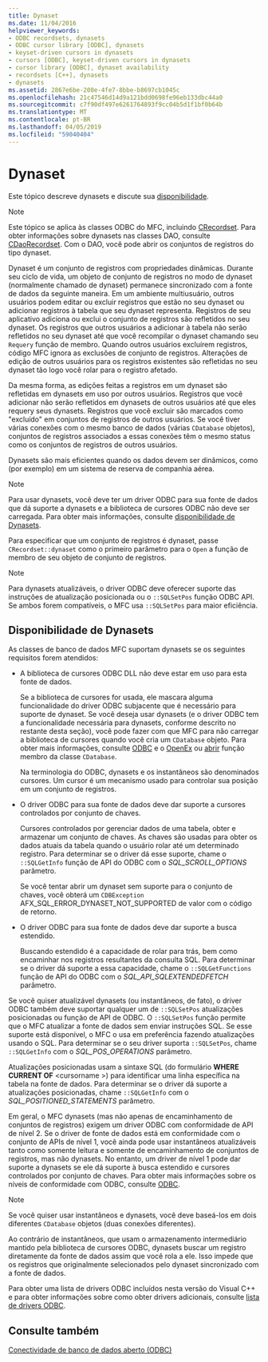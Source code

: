 ```yaml
---
title: Dynaset
ms.date: 11/04/2016
helpviewer_keywords:
- ODBC recordsets, dynasets
- ODBC cursor library [ODBC], dynasets
- keyset-driven cursors in dynasets
- cursors [ODBC], keyset-driven cursors in dynasets
- cursor library [ODBC], dynaset availability
- recordsets [C++], dynasets
- dynasets
ms.assetid: 2867e6be-208e-4fe7-8bbe-b8697cb1045c
ms.openlocfilehash: 21c47546d14d9a121bdd0698fe96eb133dbc44a0
ms.sourcegitcommit: c7f90df497e6261764893f9cc04b5d1f1bf0b64b
ms.translationtype: MT
ms.contentlocale: pt-BR
ms.lasthandoff: 04/05/2019
ms.locfileid: "59040404"
---
```

# <a name="dynaset"></a>Dynaset

Este tópico descreve dynasets e discute sua [disponibilidade](#_core_availability_of_dynasets).

> [!NOTE]
>  Este tópico se aplica às classes ODBC do MFC, incluindo [CRecordset](../../mfc/reference/crecordset-class.md). Para obter informações sobre dynasets nas classes DAO, consulte [CDaoRecordset](../../mfc/reference/cdaorecordset-class.md). Com o DAO, você pode abrir os conjuntos de registros do tipo dynaset.

Dynaset é um conjunto de registros com propriedades dinâmicas. Durante seu ciclo de vida, um objeto de conjunto de registros no modo de dynaset (normalmente chamado de dynaset) permanece sincronizado com a fonte de dados da seguinte maneira. Em um ambiente multiusuário, outros usuários podem editar ou excluir registros que estão no seu dynaset ou adicionar registros à tabela que seu dynaset representa. Registros de seu aplicativo adiciona ou exclui o conjunto de registros são refletidos no seu dynaset. Os registros que outros usuários a adicionar à tabela não serão refletidos no seu dynaset até que você recompilar o dynaset chamando seu `Requery` função de membro. Quando outros usuários excluírem registros, código MFC ignora as exclusões de conjunto de registros. Alterações de edição de outros usuários para os registros existentes são refletidas no seu dynaset tão logo você rolar para o registro afetado.

Da mesma forma, as edições feitas a registros em um dynaset são refletidas em dynasets em uso por outros usuários. Registros que você adicionar não serão refletidos em dynasets de outros usuários até que eles requery seus dynasets. Registros que você excluir são marcados como "excluído" em conjuntos de registros de outros usuários. Se você tiver várias conexões com o mesmo banco de dados (várias `CDatabase` objetos), conjuntos de registros associados a essas conexões têm o mesmo status como os conjuntos de registros de outros usuários.

Dynasets são mais eficientes quando os dados devem ser dinâmicos, como (por exemplo) em um sistema de reserva de companhia aérea.

> [!NOTE]
> Para usar dynasets, você deve ter um driver ODBC para sua fonte de dados que dá suporte a dynasets e a biblioteca de cursores ODBC não deve ser carregada. Para obter mais informações, consulte [disponibilidade de Dynasets](#_core_availability_of_dynasets).

Para especificar que um conjunto de registros é dynaset, passe `CRecordset::dynaset` como o primeiro parâmetro para o `Open` a função de membro de seu objeto de conjunto de registros.

> [!NOTE]
> Para dynasets atualizáveis, o driver ODBC deve oferecer suporte das instruções de atualização posicionada ou o `::SQLSetPos` função ODBC API. Se ambos forem compatíveis, o MFC usa `::SQLSetPos` para maior eficiência.

##  <a name="_core_availability_of_dynasets"></a> Disponibilidade de Dynasets

As classes de banco de dados MFC suportam dynasets se os seguintes requisitos forem atendidos:

- A biblioteca de cursores ODBC DLL não deve estar em uso para esta fonte de dados.

   Se a biblioteca de cursores for usada, ele mascara alguma funcionalidade do driver ODBC subjacente que é necessário para suporte de dynaset. Se você deseja usar dynasets (e o driver ODBC tem a funcionalidade necessária para dynasets, conforme descrito no restante desta seção), você pode fazer com que MFC para não carregar a biblioteca de cursores quando você cria um `CDatabase` objeto. Para obter mais informações, consulte [ODBC](../../data/odbc/odbc-basics.md) e o [OpenEx](../../mfc/reference/cdatabase-class.md#openex) ou [abrir](../../mfc/reference/cdatabase-class.md#open) função membro da classe `CDatabase`.

   Na terminologia do ODBC, dynasets e os instantâneos são denominados cursores. Um cursor é um mecanismo usado para controlar sua posição em um conjunto de registros.

- O driver ODBC para sua fonte de dados deve dar suporte a cursores controlados por conjunto de chaves.

   Cursores controlados por gerenciar dados de uma tabela, obter e armazenar um conjunto de chaves. As chaves são usadas para obter os dados atuais da tabela quando o usuário rolar até um determinado registro. Para determinar se o driver dá esse suporte, chame o `::SQLGetInfo` função de API do ODBC com o *SQL_SCROLL_OPTIONS* parâmetro.

   Se você tentar abrir um dynaset sem suporte para o conjunto de chaves, você obterá um `CDBException` AFX_SQL_ERROR_DYNASET_NOT_SUPPORTED de valor com o código de retorno.

- O driver ODBC para sua fonte de dados deve dar suporte a busca estendido.

   Buscando estendido é a capacidade de rolar para trás, bem como encaminhar nos registros resultantes da consulta SQL. Para determinar se o driver dá suporte a essa capacidade, chame o `::SQLGetFunctions` função de API do ODBC com o *SQL_API_SQLEXTENDEDFETCH* parâmetro.

Se você quiser atualizável dynasets (ou instantâneos, de fato), o driver ODBC também deve suportar qualquer um de `::SQLSetPos` atualizações posicionadas ou função de API de ODBC. O `::SQLSetPos` função permite que o MFC atualizar a fonte de dados sem enviar instruções SQL. Se esse suporte está disponível, o MFC o usa em preferência fazendo atualizações usando o SQL. Para determinar se o seu driver suporta `::SQLSetPos`, chame `::SQLGetInfo` com o *SQL_POS_OPERATIONS* parâmetro.

Atualizações posicionadas usam a sintaxe SQL (do formulário **WHERE CURRENT OF** \<cursorname >) para identificar uma linha específica na tabela na fonte de dados. Para determinar se o driver dá suporte a atualizações posicionadas, chame `::SQLGetInfo` com o *SQL_POSITIONED_STATEMENTS* parâmetro.

Em geral, o MFC dynasets (mas não apenas de encaminhamento de conjuntos de registros) exigem um driver ODBC com conformidade de API de nível 2. Se o driver de fonte de dados está em conformidade com o conjunto de APIs de nível 1, você ainda pode usar instantâneos atualizáveis tanto como somente leitura e somente de encaminhamento de conjuntos de registros, mas não dynasets. No entanto, um driver de nível 1 pode dar suporte a dynasets se ele dá suporte à busca estendido e cursores controlados por conjunto de chaves. Para obter mais informações sobre os níveis de conformidade com ODBC, consulte [ODBC](../../data/odbc/odbc-basics.md).

> [!NOTE]
> Se você quiser usar instantâneos e dynasets, você deve baseá-los em dois diferentes `CDatabase` objetos (duas conexões diferentes).

Ao contrário de instantâneos, que usam o armazenamento intermediário mantido pela biblioteca de cursores ODBC, dynasets buscar um registro diretamente da fonte de dados assim que você rola a ele. Isso impede que os registros que originalmente selecionados pelo dynaset sincronizado com a fonte de dados.

Para obter uma lista de drivers ODBC incluídos nesta versão do Visual C++ e para obter informações sobre como obter drivers adicionais, consulte [lista de drivers ODBC](../../data/odbc/odbc-driver-list.md).

## <a name="see-also"></a>Consulte também

[Conectividade de banco de dados aberto (ODBC)](../../data/odbc/open-database-connectivity-odbc.md)